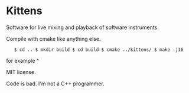 # Kittens

Software for live mixing and playback of software instruments.

Compile with cmake like anything else.

`	$ cd ..
	$ mkdir build
	$ cd build
	$ cmake ../kittens/
	$ make -j16`

for example ^

MIT license.

Code is bad. I'm not a C++ programmer.
